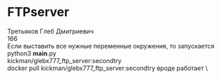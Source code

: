 # FTPserver

Третьяков Глеб Дмитриевич \
166 \
Если выставить все нужные переменные окружения, то запускается python3 __main__.py \
kickman/glebx777_ftp_server:secondtry \
docker pull kickman/glebx777_ftp_server:secondtry вроде работает \
